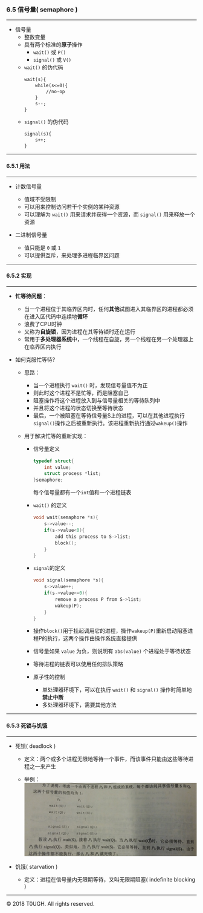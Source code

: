  ### 6.5 信号量( semaphore )
---
- 信号量
    - 整数变量
    - 具有两个标准的**原子**操作
        - `wait()` 或 `P()`
        - `signal()` 或 `V()`
    - `wait()` 的伪代码
        ````
        wait(s){
            while(s<=0){
                //no-op
            }
            s--;
        }
        ````
    - `signal()` 的伪代码
        ````
        signal(s){
            s++;
        }
        ````
---
#### 6.5.1 用法
---
- 计数信号量
    - 值域不受限制
    - 可以用来控制访问若干个实例的某种资源
    - 可以理解为 `wait()` 用来请求并获得一个资源，而 `signal()` 用来释放一个资源

- 二进制信号量
    - 值只能是 `0` 或 `1`
    - 可以提供互斥，来处理多进程临界区问题
---
#### 6.5.2 实现
---
- **忙等待问题**：

    - 当一个进程位于其临界区内时，任何**其他**试图进入其临界区的进程都必须在进入区代码中连续地**循环**
    - 浪费了CPU时钟
    - 又称为**自旋锁**，因为进程在其等待锁时还在运行
    - 常用于**多处理器系统**中，一个线程在自旋，另一个线程在另一个处理器上在临界区内执行

- 如何克服忙等待?
    
    - 思路：
        - 当一个进程执行 `wait()` 时，发现信号量值不为正
        - 则此时这个进程不是忙等，而是阻塞自己
        - 阻塞操作将这个进程放入到与信号量相关的等待队列中
        - 并且将这个进程的状态切换至等待状态
        - 最后，一个被阻塞在等待信号量S上的进程，可以在其他进程执行`signal()`操作之后被重新执行。该进程重新执行通过`wakeup()`操作
    
    - 用于解决忙等的重新实现：
        - 信号量定义
            ````C
            typedef struct{
                int value;
                struct process *list;
            }semaphore;
            ````
            每个信号量都有一个`int`值和一个进程链表
        
        - `wait()` 的定义
            ````C
            void wait(semaphore *s){
                s->value--;
                if(s->value<0){
                    add this process to S->list;
                    block();
                }
            }
            ````
        
        - `signal`的定义
            ````C
            void signal(semaphore *s){
                s->value++;
                if(s->value<=0){
                    remove a process P from S->list;
                    wakeup(P);
                }
            }
            ````
        
        - 操作`block()`用于挂起调用它的进程，操作`wakeup(P)`重新启动阻塞进程P的执行，这两个操作由操作系统直接提供

        - 信号量如果 `value` 为负，则说明有 `abs(value)` 个进程处于等待状态

        - 等待进程的链表可以使用任何排队策略

        - 原子性的控制
            - 单处理器环境下，可以在执行 `wait()` 和 `signal()` 操作时简单地**禁止中断**
            - 多处理器环境下，需要其他方法
---
#### 6.5.3 死锁与饥饿
---
- 死锁( deadlock )

    - 定义：两个或多个进程无限地等待一个事件，而该事件只能由这些等待进程之一来产生

    - 举例：
    ![](resource/deadlockExp.jpg)

- 饥饿( starvation )
    - 定义：进程在信号量内无限期等待，又叫无限期阻塞( indefinite blocking )
---
&copy; 2018 T0UGH. All rights reserved.